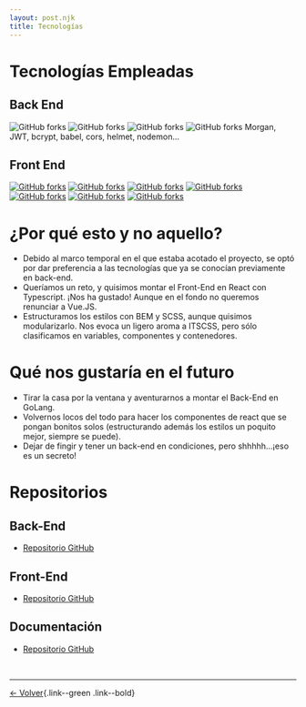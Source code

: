 ```yaml
---
layout: post.njk
title: Tecnologías
---
```


# Tecnologías Empleadas

## Back End

<img alt="GitHub forks" src="https://img.shields.io/twitter/url?color=green&label=NODE.JS&logo=node.js&logoColor=white&style=for-the-badge&url=https%3A%2F%2Fgithub.com%2Fpaolaski%2F"> <img alt="GitHub forks" src="https://img.shields.io/twitter/url?color=lightblue&label=Express&logo=express&logoColor=white&style=for-the-badge&url=https%3A%2F%2Fgithub.com%2Fpaolaski%2F"> <img alt="GitHub forks" src="https://img.shields.io/twitter/url?color=darkred&label=Mongoose&logo=node.js&logoColor=white&style=for-the-badge&url=https%3A%2F%2Fgithub.com%2Fpaolaski%2F"> <img alt="GitHub forks" src="https://img.shields.io/twitter/url?color=seagreen&label=MongoDB&logo=mongodb&logoColor=white&style=for-the-badge&url=https%3A%2F%2Fgithub.com%2Fpaolaski%2F">
Morgan, JWT, bcrypt, babel, cors, helmet, nodemon...

## Front End

<a href="https://github.com/paolaski/The-Roost-Frontend"><img alt="GitHub forks" src="https://img.shields.io/twitter/url?color=deepskyblue&label=react.js&logo=react&logoColor=white&style=for-the-badge&url=https%3A%2F%2Fgithub.com%2Fpaolaski%2F"></a> <a href="https://github.com/paolaski/The-Roost-Frontend"><img alt="GitHub forks" src="https://img.shields.io/twitter/url?color=mediumpurple&label=redux&logo=redux&logoColor=white&style=for-the-badge&url=https%3A%2F%2Fgithub.com%2Fpaolaski%2F"></a> <a href="https://github.com/paolaski/The-Roost-Frontend"><img alt="GitHub forks" src="https://img.shields.io/twitter/url?color=dodgerblue&label=typescript&logo=typescript&logoColor=white&style=for-the-badge&url=https%3A%2F%2Fgithub.com%2Fpaolaski%2F"></a> <a href="https://github.com/paolaski/The-Roost-Frontend"><img alt="GitHub forks" src="https://img.shields.io/twitter/url?color=orange&label=HTML&logo=html5&logoColor=white&style=for-the-badge&url=https%3A%2F%2Fgithub.com%2Fpaolaski%2F"></a> <a href="https://github.com/paolaski/The-Roost-Frontend"><img alt="GitHub forks" src="https://img.shields.io/twitter/url?color=darkmagenta&label=stripe&logo=stripe&logoColor=white&style=for-the-badge&url=https%3A%2F%2Fgithub.com%2Fpaolaski%2F"></a> <a href="https://github.com/paolaski/The-Roost-Frontend"><img alt="GitHub forks" src="https://img.shields.io/twitter/url?color=steelblue&label=CSS&logo=css3&logoColor=white&style=for-the-badge&url=https%3A%2F%2Fgithub.com%2Fpaolaski%2F"></a> <a href="https://github.com/paolaski/The-Roost-Frontend"><img alt="GitHub forks" src="https://img.shields.io/twitter/url?color=hotpink&label=sass&logo=sass&logoColor=white&style=for-the-badge&url=https%3A%2F%2Fgithub.com%2Fpaolaski%2F"></a>

# ¿Por qué esto y no aquello?

- Debido al marco temporal en el que estaba acotado el proyecto, se optó por dar preferencia a las tecnologías que ya se conocían previamente en back-end.
- Queríamos un reto, y quisimos montar el Front-End en React con Typescript. ¡Nos ha gustado! Aunque en el fondo no queremos renunciar a Vue.JS.
- Estructuramos los estilos con BEM y SCSS, aunque quisimos modularizarlo. Nos evoca un ligero aroma a ITSCSS, pero sólo clasificamos en variables, componentes y contenedores.

# Qué nos gustaría en el futuro

- Tirar la casa por la ventana y aventurarnos a montar el Back-End en GoLang.
- Volvernos locos del todo para hacer los componentes de react que se pongan bonitos solos (estructurando además los estilos un poquito mejor, siempre se puede).
- Dejar de fingir y tener un back-end en condiciones, pero shhhhh...¡eso es un secreto!

# Repositorios

## Back-End

- [Repositorio GitHub](https://github.com/ManuYuzu/The-Roost-Backend)

## Front-End

- [Repositorio GitHub](https://github.com/paolaski/The-Roost-Frontend)

## Documentación

- [Repositorio GitHub](https://github.com/paolaski/the-roost-wiki.github.io)

<br/>

---

[← Volver](https://paolaski.github.io/the-roost-wiki.github.io/){.link--green .link--bold}
